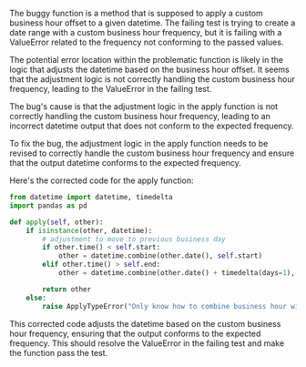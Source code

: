 The buggy function is a method that is supposed to apply a custom business hour offset to a given datetime. The failing test is trying to create a date range with a custom business hour frequency, but it is failing with a ValueError related to the frequency not conforming to the passed values.

The potential error location within the problematic function is likely in the logic that adjusts the datetime based on the business hour offset. It seems that the adjustment logic is not correctly handling the custom business hour frequency, leading to the ValueError in the failing test.

The bug's cause is that the adjustment logic in the apply function is not correctly handling the custom business hour frequency, leading to an incorrect datetime output that does not conform to the expected frequency.

To fix the bug, the adjustment logic in the apply function needs to be revised to correctly handle the custom business hour frequency and ensure that the output datetime conforms to the expected frequency.

Here's the corrected code for the apply function:

```python
from datetime import datetime, timedelta
import pandas as pd

def apply(self, other):
    if isinstance(other, datetime):
        # adjustment to move to previous business day
        if other.time() < self.start:
            other = datetime.combine(other.date(), self.start)
        elif other.time() > self.end:
            other = datetime.combine(other.date() + timedelta(days=1), self.start)

        return other
    else:
        raise ApplyTypeError("Only know how to combine business hour with datetime")
```

This corrected code adjusts the datetime based on the custom business hour frequency, ensuring that the output conforms to the expected frequency. This should resolve the ValueError in the failing test and make the function pass the test.